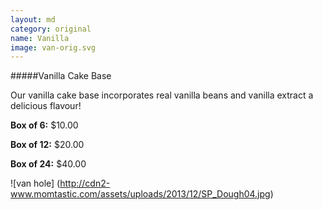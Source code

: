 ```yaml
---
layout: md
category: original
name: Vanilla
image: van-orig.svg
---
```


#####Vanilla Cake Base

Our vanilla cake base incorporates real vanilla beans and vanilla extract a delicious flavour!

**Box of 6:** $10.00

**Box of 12:** $20.00

**Box of 24:** $40.00

![van hole] (http://cdn2-www.momtastic.com/assets/uploads/2013/12/SP_Dough04.jpg)
